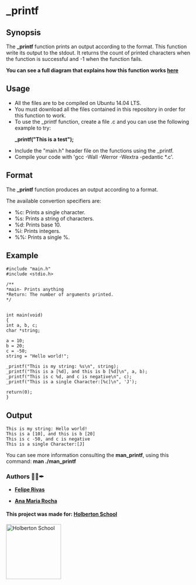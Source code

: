# _printf

## Synopsis

The **_printf** function prints an output according to the format. This function write its output to the stdout.
It returns the count of printed characters when the function is successful and -1 when the function fails.

**You can see a full diagram that explains how this function works <a href= "https://viewer.diagrams.net/?tags=%7B%7D&highlight=0000ff&edit=_blank&layers=1&nav=1&title=_printf%20flowchart#Uhttps%3A%2F%2Fdrive.google.com%2Fuc%3Fid%3D16rc1mEWhuoGpB6XuX6KsxFUTDE-gqNUf%26export%3Ddownload">here </a>**

## Usage

- All the files are to be compiled on Ubuntu 14.04 LTS.
- You must download all the files contained in this repository in order for this function to work.
- To use the \_printf function, create a file .c and you can use the following example to try:
	<p> <b> _printf("This is a test"); </b> </p>
- Include the "main.h" header file on the functions using the \_printf.
- Compile your code with 'gcc -Wall -Werror -Wextra -pedantic \*.c'.

## Format

The **\_printf** function produces an output according to a format.

The available convertion specifiers are:

- %c: Prints a single character.
- %s: Prints a string of characters.
- %d: Prints base 10.
- %i: Prints integers.
- %%: Prints a single %.

## Example

	#include "main.h"
    #include <stdio.h>

    /**
    *main- Prints anything
    *Return: The number of arguments printed.
    */


    int main(void)
    {
    int a, b, c;
    char *string;

    a = 10;
    b = 20;
    c = -50;
    string = "Hello world!";

    _printf("This is my string: %s\n", string);
    _printf("This is a [%d], and this is b [%d]\n", a, b);
    _printf("This is c %d, and c is negative\n", c);
    _printf("This is a single Character:[%c]\n", 'J');

    return(0);
    }

## Output

    This is my string: Hello world!
    This is a [10], and this is b [20]
    This is c -50, and c is negative
    This is a single Character:[J]

You can see more information consulting the **man_printf**, using this command:
**man ./man_printf**

### Authors 👨‍💻✒

- **<a href="https://www.linkedin.com/in/felipe-rivas-833863178/" target="_blank">Felipe Rivas</a>**

- **<a href="https://www.linkedin.com/in/ana-rocha-b98174216/" target="_blank">Ana Maria Rocha</a>**

#### This project was made for: <a href="https://www.holbertonschool.com/" target="_blank">Holberton School </a>

<a href="https://www.holbertonschool.com/">
<img src="https://thumbs.bfldr.com/at/x9m6pnbbn3cnnbr7kk4pr7mk/v/29396102?expiry=1637084372&fit=bounds&height=800&sig=OGMxNzBjYTgzMzE0YTNhY2YzNzIyYjgxMWJlNmQ5NjIxZjg2ZWI2Nw%3D%3D&width=1100" width=150" height="150" alt="Holberton School"  /></a>

